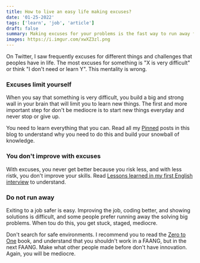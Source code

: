```yaml
---
title: How to live an easy life making excuses?
date: '01-25-2022'
tags: ['learn', 'job', 'article']
draft: false
summary: Making excuses for your problems is the fast way to run away from hard things.
images: https://i.imgur.com/xwXZ3zl.png
---
```


On Twitter, I saw frequently excuses for different things and challenges that peoples have in life. The most excuses for something is "X is very difficult" or think "I don't need or learn Y". This mentality is wrong.

### Excuses limit yourself

When you say that something is very difficult, you build a big and strong wall in your brain that will limit you to learn new things. The first and more important step for don't be mediocre is to start new things everyday and never stop or give up.

You need to learn everything that you can. Read all my [Pinned](/pinned) posts in this blog to understand why you need to do this and build your snowball of knowledge.

### You don't improve with excuses

With excuses, you never get better because you risk less, and with less ristk, you don't improve your skills. Read [Lessons learned in my first English interview](/blog/my-first-english-interview) to understand.

### Do not run away

Exiting to a job safer is easy. Improving the job, coding better, and showing solutions is difficult, and some people prefer running away the solving big problems. When tou do this, you get stuck, staged, mediocre.

Don't search for safe environments. I recommend you to read the [Zero to One](https://www.amazon.com/Zero-One-Notes-Startups-Future/dp/0804139296) book, and understand that you shouldn't work in a FAANG, but in the next FAANG. Make what other people made before don't have innovation. Again, you will be mediocre.
